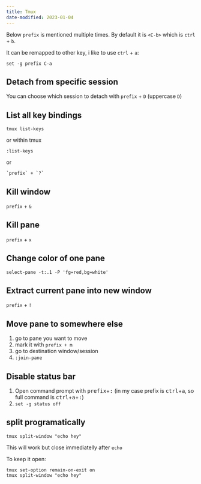 ```yaml
---
title: Tmux
date-modified: 2023-01-04
---
```


Below `prefix` is mentioned multiple times. By default it is `<C-b>` which is `ctrl` + `b`.

It can be remapped to other key, i like to use `ctrl` + `a`:

```
set -g prefix C-a
```

## Detach from specific session

You can choose which session to detach with `prefix` + `D` (uppercase `D`)

## List all key bindings

```
tmux list-keys
```

or within tmux

```
:list-keys
```

or

```
`prefix` + `?`
```

## Kill window

`prefix` + `&`

## Kill pane

`prefix` + `x`

## Change color of one pane

```
select-pane -t:.1 -P 'fg=red,bg=white'
```

## Extract current pane into new window

`prefix` + `!`

## Move pane to somewhere else

1. go to pane you want to move
2. mark it with `prefix + m`
3. go to destination window/session
4. `:join-pane`

## Disable status bar

1. Open command prompt with <kbd>prefix</kbd>+<kbd>:</kbd> (in my case prefix is <kbd>ctrl</kbd>+<kbd>a</kbd>, so full command is <kbd>ctrl</kbd>+<kbd>a</kbd>+<kbd>:</kbd>)
2. `set -g status off`

## split programatically

```
tmux split-window "echo hey"
```

This will work but close immediatelly after `echo`

To keep it open:

```
tmux set-option remain-on-exit on
tmux split-window "echo hey"
```
